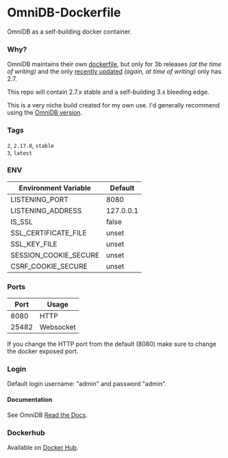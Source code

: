 # OmniDB-Dockerfile
OmniDB as a self-building docker container.

### Why?
OmniDB maintains their own [dockerfile](https://hub.docker.com/r/omnidbteam/omnidb), but only for 3b releases <i>(at the time of writing)</i> and the only [recently updated](https://github.com/taivokasper/docker-omnidb) <i>(again, at time of writing)</i> only has 2.7.  
  
This repo will contain 2.7.x stable and a self-building 3.x bleeding edge.
  
This is a very niche build created for my own use. I'd generally recommend using the [OmniDB version](https://hub.docker.com/r/omnidbteam/omnidb).

### Tags
<code>2</code>, <code>2.17.0</code>, <code>stable</code>  
<code>3</code>, <code>latest</code>

### ENV

| Environment Variable | Default |
| ---- | ----- |
| LISTENING_PORT | 8080  |
| LISTENING_ADDRESS | 127.0.0.1 |
| IS_SSL | false |
| SSL_CERTIFICATE_FILE | unset |
| SSL_KEY_FILE | unset |
| SESSION_COOKIE_SECURE | unset |
| CSRF_COOKIE_SECURE | unset |

### Ports
| Port | Usage |
| ---- | ----- |
| 8080 | HTTP  |
| 25482 | Websocket |  
  
If you change the HTTP port from the default (8080) make sure to change the docker exposed port.

### Login
Default login username: "admin" and password "admin".

#### Documentation
See OmniDB [Read the Docs](https://omnidb.readthedocs.io/en/latest/).

### Dockerhub
Available on [Docker Hub](https://hub.docker.com/repository/docker/lusky3/omnidb).
